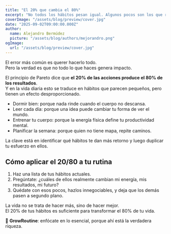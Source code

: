 ```yaml
---
title: "El 20% que cambia el 80%"
excerpt: "No todos los hábitos pesan igual. Algunos pocos son los que realmente mueven la balanza. Identificarlos y enfocarte en ellos es multiplicar tu tiempo y tu energía."
coverImage: "/assets/blog/preview/cover.jpg"
date: "2025-09-02T09:00:00.000Z"
author:
  name: Alejandro Bermúdez
  picture: "/assets/blog/authors/mejorandro.png"
ogImage:
  url: "/assets/blog/preview/cover.jpg"
---
```


El error más común es querer hacerlo todo.  
Pero la verdad es que no todo lo que haces genera impacto.  

El principio de Pareto dice que **el 20% de las acciones produce el 80% de los resultados**.  
Y en la vida diaria esto se traduce en hábitos que parecen pequeños, pero tienen un efecto desproporcionado.  

- Dormir bien: porque nada rinde cuando el cuerpo no descansa.  
- Leer cada día: porque una idea puede cambiar tu forma de ver el mundo.  
- Entrenar tu cuerpo: porque la energía física define tu productividad mental.  
- Planificar la semana: porque quien no tiene mapa, repite caminos.  

La clave está en identificar qué hábitos te dan más retorno y luego duplicar tu esfuerzo en ellos.  

## Cómo aplicar el 20/80 a tu rutina

1. Haz una lista de tus hábitos actuales.  
2. Pregúntate: ¿cuáles de ellos realmente cambian mi energía, mis resultados, mi futuro?  
3. Quédate con esos pocos, hazlos innegociables, y deja que los demás pasen a segundo plano.  

La vida no se trata de hacer más, sino de hacer mejor.  
El 20% de tus hábitos es suficiente para transformar el 80% de tu vida.  

🌱 **GrowRoutine**: enfócate en lo esencial, porque ahí está la verdadera riqueza.